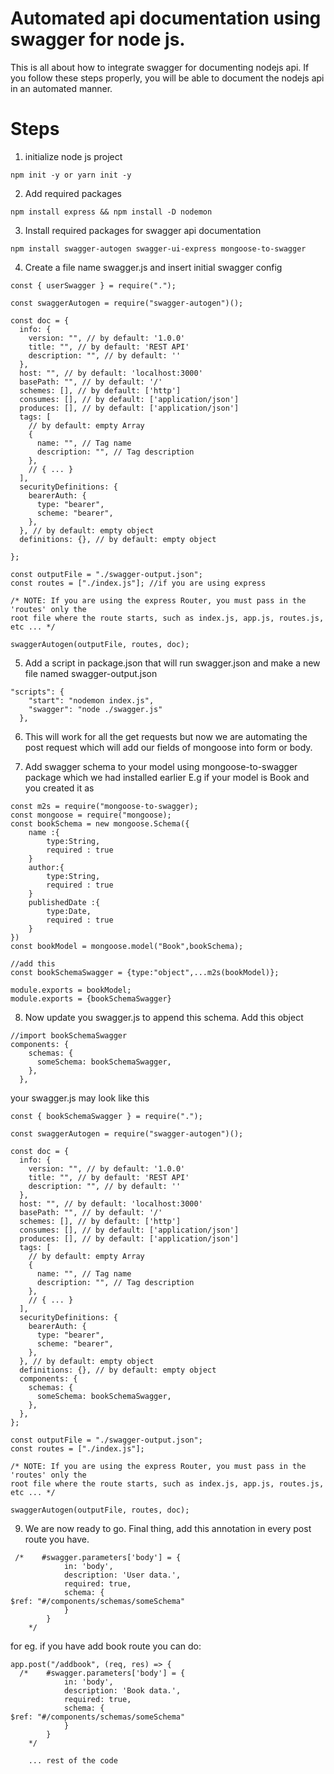 
# Automated api documentation using swagger for node js.

This is all about how to integrate swagger for documenting nodejs api.
If you follow these steps properly, you will be able to document the nodejs api in an automated manner.

# Steps

1. initialize node js project
```
npm init -y or yarn init -y
```
2. Add required packages
```
npm install express && npm install -D nodemon 
```
3. Install required packages for swagger api documentation
```
npm install swagger-autogen swagger-ui-express mongoose-to-swagger
```
4. Create a file name swagger.js and insert initial swagger config
```
const { userSwagger } = require(".");

const swaggerAutogen = require("swagger-autogen")();

const doc = {
  info: {
    version: "", // by default: '1.0.0'
    title: "", // by default: 'REST API'
    description: "", // by default: ''
  },
  host: "", // by default: 'localhost:3000'
  basePath: "", // by default: '/'
  schemes: [], // by default: ['http']
  consumes: [], // by default: ['application/json']
  produces: [], // by default: ['application/json']
  tags: [
    // by default: empty Array
    {
      name: "", // Tag name
      description: "", // Tag description
    },
    // { ... }
  ],
  securityDefinitions: {
    bearerAuth: {
      type: "bearer",
      scheme: "bearer",
    },
  }, // by default: empty object
  definitions: {}, // by default: empty object
  
};

const outputFile = "./swagger-output.json";
const routes = ["./index.js"]; //if you are using express

/* NOTE: If you are using the express Router, you must pass in the 'routes' only the 
root file where the route starts, such as index.js, app.js, routes.js, etc ... */

swaggerAutogen(outputFile, routes, doc);
```

5. Add a script in package.json that will run swagger.json and make a new file named swagger-output.json
```
"scripts": {
    "start": "nodemon index.js",
    "swagger": "node ./swagger.js"
  },
  ```

6. This will work for all the get requests but now we are automating the post request which will add our fields of mongoose into form or body.

7. Add swagger schema to your model using mongoose-to-swagger package which we had installed earlier
E.g
if your model is Book and you created it as 
```
const m2s = require("mongoose-to-swagger);
const mongoose = require("mongoose);
const bookSchema = new mongoose.Schema({
    name :{
        type:String,
        required : true
    }
    author:{
        type:String,
        required : true
    }
    publishedDate :{
        type:Date,
        required : true
    }
})
const bookModel = mongoose.model("Book",bookSchema);

//add this 
const bookSchemaSwagger = {type:"object",...m2s(bookModel)};

module.exports = bookModel;
module.exports = {bookSchemaSwagger}
```

8. Now update you swagger.js to append this schema. Add this object
```
//import bookSchemaSwagger
components: {
    schemas: {
      someSchema: bookSchemaSwagger,
    },
  },
  ```
your swagger.js may look like this
```
const { bookSchemaSwagger } = require(".");

const swaggerAutogen = require("swagger-autogen")();

const doc = {
  info: {
    version: "", // by default: '1.0.0'
    title: "", // by default: 'REST API'
    description: "", // by default: ''
  },
  host: "", // by default: 'localhost:3000'
  basePath: "", // by default: '/'
  schemes: [], // by default: ['http']
  consumes: [], // by default: ['application/json']
  produces: [], // by default: ['application/json']
  tags: [
    // by default: empty Array
    {
      name: "", // Tag name
      description: "", // Tag description
    },
    // { ... }
  ],
  securityDefinitions: {
    bearerAuth: {
      type: "bearer",
      scheme: "bearer",
    },
  }, // by default: empty object
  definitions: {}, // by default: empty object
  components: {
    schemas: {
      someSchema: bookSchemaSwagger,
    },
  },
};

const outputFile = "./swagger-output.json";
const routes = ["./index.js"];

/* NOTE: If you are using the express Router, you must pass in the 'routes' only the 
root file where the route starts, such as index.js, app.js, routes.js, etc ... */

swaggerAutogen(outputFile, routes, doc);

```

9. We are now ready to go. Final thing, add this annotation in every post route you have.
```
 /*    #swagger.parameters['body'] = {
            in: 'body',
            description: 'User data.',
            required: true,
            schema: {
$ref: "#/components/schemas/someSchema"
            }
        }
    */
```
for eg. if you have add book route you can do:
```
app.post("/addbook", (req, res) => {
  /*    #swagger.parameters['body'] = {
            in: 'body',
            description: 'Book data.',
            required: true,
            schema: {
$ref: "#/components/schemas/someSchema"
            }
        }
    */

    ... rest of the code
```